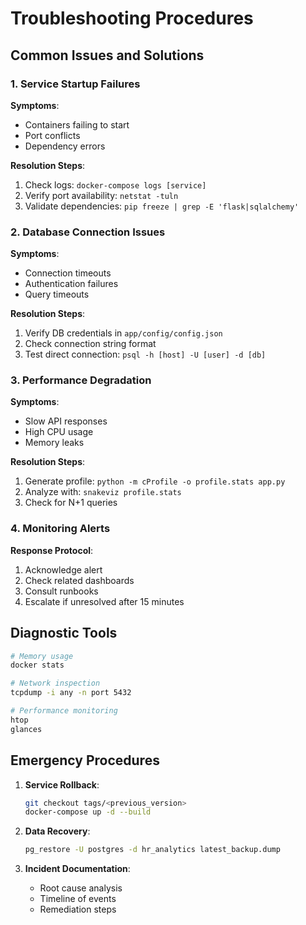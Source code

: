 # Troubleshooting Procedures

## Common Issues and Solutions

### 1. Service Startup Failures
**Symptoms**:
- Containers failing to start
- Port conflicts
- Dependency errors

**Resolution Steps**:
1. Check logs: `docker-compose logs [service]`
2. Verify port availability: `netstat -tuln`
3. Validate dependencies: `pip freeze | grep -E 'flask|sqlalchemy'`

### 2. Database Connection Issues
**Symptoms**:
- Connection timeouts
- Authentication failures
- Query timeouts

**Resolution Steps**:
1. Verify DB credentials in `app/config/config.json`
2. Check connection string format
3. Test direct connection: `psql -h [host] -U [user] -d [db]`

### 3. Performance Degradation
**Symptoms**:
- Slow API responses
- High CPU usage
- Memory leaks

**Resolution Steps**:
1. Generate profile: `python -m cProfile -o profile.stats app.py`
2. Analyze with: `snakeviz profile.stats`
3. Check for N+1 queries

### 4. Monitoring Alerts
**Response Protocol**:
1. Acknowledge alert
2. Check related dashboards
3. Consult runbooks
4. Escalate if unresolved after 15 minutes

## Diagnostic Tools
```bash
# Memory usage
docker stats

# Network inspection
tcpdump -i any -n port 5432

# Performance monitoring
htop
glances
```

## Emergency Procedures
1. **Service Rollback**:
   ```bash
   git checkout tags/<previous_version>
   docker-compose up -d --build
   ```

2. **Data Recovery**:
   ```bash
   pg_restore -U postgres -d hr_analytics latest_backup.dump
   ```

3. **Incident Documentation**:
   - Root cause analysis
   - Timeline of events
   - Remediation steps

